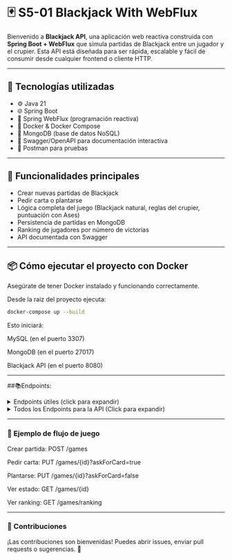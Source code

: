 # 🃏 S5-01 Blackjack With WebFlux

Bienvenido a **Blackjack API**, una aplicación web reactiva construida con **Spring Boot + WebFlux** que simula partidas de Blackjack entre un jugador y el crupier. Esta API está diseñada para ser rápida, escalable y fácil de consumir desde cualquier frontend o cliente HTTP.

---

## 🚀 Tecnologías utilizadas

- ⚙️ Java 21
- 🌐 Spring Boot 
- 🔁 Spring WebFlux (programación reactiva)
- 🐳 Docker & Docker Compose
- 🍃 MongoDB (base de datos NoSQL)
- 📄 Swagger/OpenAPI para documentación interactiva
- 📄 Postman para pruebas

---

## 🧠 Funcionalidades principales

- Crear nuevas partidas de Blackjack
- Pedir carta o plantarse
- Lógica completa del juego (Blackjack natural, reglas del crupier, puntuación con Ases)
- Persistencia de partidas en MongoDB
- Ranking de jugadores por número de victorias
- API documentada con Swagger

---

## 📦 Cómo ejecutar el proyecto con Docker

Asegúrate de tener Docker instalado y funcionando correctamente.

Desde la raiz del proyecto ejecuta:
```bash
docker-compose up --build
```
Esto iniciará:

MySQL (en el puerto 3307)

MongoDB (en el puerto 27017)

Blackjack API (en el puerto 8080)

---

##📚Endpoints:

<details>
  <summary>Endpoints útiles (click para expandir)</summary>

Swagger UI	http://localhost:8080/webjars/swagger-ui/index.html

API Docs	http://localhost:8080/v3/api-docs

Health Check	http://localhost:8080/actuator/health
</details>

<details>
  <summary>Todos los Endpoints para la API (Click para expandir)</summary>

<br>

### 🃏 **BlackjackController**

| Method | Endpoint                       | Descripción                                      |
|--------|--------------------------------|--------------------------------------------------|
| POST   | `/game/{gameId}/play`          | Jugar una partida ya creada                     |
| POST   | `/game/new`                    | Crear una nueva partida de Blackjack            |
| GET    | `/game`                        | Obtener todas las partidas jugadas              |
| GET    | `/game/{id}`                   | Ver detalles de una partida específica           |
| DELETE | `/game/{id}/delete`            | Eliminar una partida por ID                     |

---

### 👤 **PlayerController**

| Method | Endpoint                          | Descripción                          |
|--------|-----------------------------------|--------------------------------------|
| PUT    | `/players/{playerId}`             | Actualizar un jugador                |
| POST   | `/players`                        | Crear un nuevo jugador               |
| GET    | `/players/{id}`                   | Obtener un jugador por ID            |
| GET    | `/players/getAllPlayers`          | Listar todos los jugadores           |
| DELETE | `/players/{id}/delete`            | Eliminar un jugador                  |

---

### 🏆 **RankingController**

| Method | Endpoint               | Descripción                   |
|--------|------------------------|-------------------------------|
| GET    | `/ranking`     | Obtener el ranking de jugadores |

</details>

---


### 🧪 Ejemplo de flujo de juego
Crear partida:
POST /games

Pedir carta:
PUT /games/{id}?askForCard=true

Plantarse:
PUT /games/{id}?askForCard=false

Ver estado:
GET /games/{id}

Ver ranking:
GET /games/ranking

---

### 🤝 Contribuciones
¡Las contribuciones son bienvenidas!
Puedes abrir issues, enviar pull requests o sugerencias. 🙌
